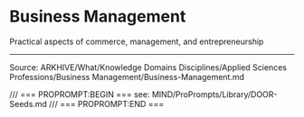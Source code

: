 # Business Management

Practical aspects of commerce, management, and entrepreneurship

---
Source: ARKHIVE/What/Knowledge Domains Disciplines/Applied Sciences Professions/Business Management/Business-Management.md

/// === PROPROMPT:BEGIN ===
see: MIND/ProPrompts/Library/DOOR-Seeds.md
/// === PROPROMPT:END ===
